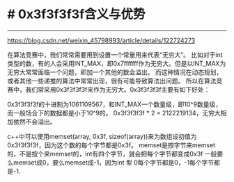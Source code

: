 # # 0x3f3f3f3f含义与优势

---

https://blog.csdn.net/weixin_45798993/article/details/122724273

在算法竞赛中，我们常常需要用到设置一个常量用来代表“无穷大”。
比如对于int类型的数，有的人会采用INT_MAX，即0x7fffffff作为无穷大。但是以INT_MAX为无穷大常常面临一个问题，即加一个其他的数会溢出。
而这种情况在动态规划，或者其他一些递推的算法中常常出现，很有可能导致算法出问题。
所以在算法竞赛中，我们常采用0x3f3f3f3f来作为无穷大。0x3f3f3f3f主要有如下好处：

0x3f3f3f3f的十进制为1061109567，和INT_MAX一个数量级，即10^9数量级，而一般场合下的数据都是小于10^9的。
0x3f3f3f3f * 2 = 2122219134，无穷大相加依然不会溢出。

c++中可以使用memset(array, 0x3f, sizeof(array))来为数组设初值为0x3f3f3f3f，因为这个数的每个字节都是0x3f。
memset是按字节来memset的，不是按个来memset的，int有四个字节，就会把每个字节都变成0x3f
一般要么memset成0，要么memset成-1，因为int 型 0每个字节都是0，-1每个字节都是-1.
